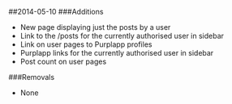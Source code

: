 ##2014-05-10
###Additions
- New page displaying just the posts by a user
- Link to the /posts for the currently authorised user in sidebar
- Link on user pages to Purplapp profiles
- Purplapp links for the currently authorised user in sidebar
- Post count on user pages

###Removals
- None
